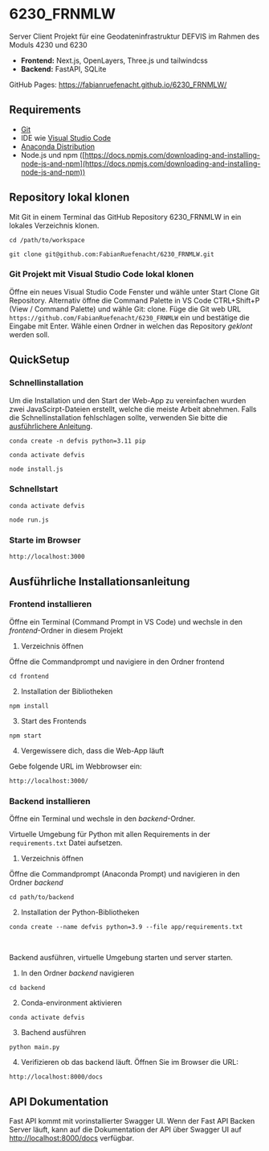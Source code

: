 # 6230_FRNMLW

Server Client Projekt für eine Geodateninfrastruktur DEFVIS im Rahmen des Moduls 4230 und 6230

- **Frontend:** Next.js, OpenLayers, Three.js und tailwindcss
- **Backend:** FastAPI, SQLite

GitHub Pages: https://fabianruefenacht.github.io/6230_FRNMLW/

## Requirements

- [Git](https://git-scm.com/)
- IDE wie [Visual Studio Code](https://code.visualstudio.com/)
- [Anaconda Distribution](https://www.anaconda.com/products/distribution)
- Node.js und npm ([https://docs.npmjs.com/downloading-and-installing-node-js-and-npm](https://docs.npmjs.com/downloading-and-installing-node-js-and-npm))

## Repository lokal klonen

Mit Git in einem Terminal das GitHub Repository 6230_FRNMLW in ein lokales Verzeichnis klonen.

```shell
cd /path/to/workspace
```

```shell
git clone git@github.com:FabianRuefenacht/6230_FRNMLW.git
```

### Git Projekt mit Visual Studio Code lokal klonen

Öffne ein neues Visual Studio Code Fenster und wähle unter Start Clone Git Repository. Alternativ öffne die Command Palette in VS Code CTRL+Shift+P (View / Command Palette) und wähle Git: clone. Füge die Git web URL `https://github.com/FabianRuefenacht/6230_FRNMLW` ein und bestätige die Eingabe mit Enter. Wähle einen Ordner in welchen das Repository _geklont_ werden soll.

## QuickSetup

### Schnellinstallation

Um die Installation und den Start der Web-App zu vereinfachen wurden zwei JavaScirpt-Dateien erstellt, welche die meiste Arbeit abnehmen. Falls die Schnellinstallation fehlschlagen sollte, verwenden Sie bitte die [ausführlichere Anleitung](https://github.com/FabianRuefenacht/6230_FRNMLW/blob/main/README.md#ausf%C3%BChrliche-installationsanleitung).

```shell
conda create -n defvis python=3.11 pip
```

```shell
conda activate defvis
```

```shell
node install.js
```

### Schnellstart

```shell
conda activate defvis
```

```shell
node run.js
```

### Starte im Browser

```
http://localhost:3000
```

## Ausführliche Installationsanleitung

### Frontend installieren

Öffne ein Terminal (Command Prompt in VS Code) und wechsle in den _frontend_-Ordner in diesem Projekt

1.  Verzeichnis öffnen

Öffne die Commandprompt und navigiere in den Ordner frontend

```shell
cd frontend
```

2.  Installation der Bibliotheken

```shell
npm install
```

3.  Start des Frontends

```shell
npm start
```

4.  Vergewissere dich, dass die Web-App läuft

Gebe folgende URL im Webbrowser ein:

```shell
http://localhost:3000/
```

### Backend installieren

Öffne ein Terminal und wechsle in den _backend_-Ordner.

Virtuelle Umgebung für Python mit allen Requirements in der `requirements.txt` Datei aufsetzen.

1.  Verzeichnis öffnen

Öffne die Commandprompt (Anaconda Prompt) und navigieren in den Ordner _backend_

```shell
cd path/to/backend
```

2.  Installation der Python-Bibliotheken

```shell
conda create --name defvis python=3.9 --file app/requirements.txt
```

<br />

Backend ausführen, virtuelle Umgebung starten und server starten.

1.  In den Ordner _backend_ navigieren

```shell
cd backend
```

2.  Conda-environment aktivieren

```shell
conda activate defvis
```

3.  Bachend ausführen

```shell
python main.py
```

4.  Verifizieren ob das backend läuft. Öffnen Sie im Browser die URL:

```shell
http://localhost:8000/docs
```

## API Dokumentation

Fast API kommt mit vorinstallierter Swagger UI. Wenn der Fast API Backen Server läuft, kann auf die Dokumentation der API über Swagger UI auf <a href="http://localhost:8000/docs" target="_blank">http://localhost:8000/docs</a> verfügbar.
